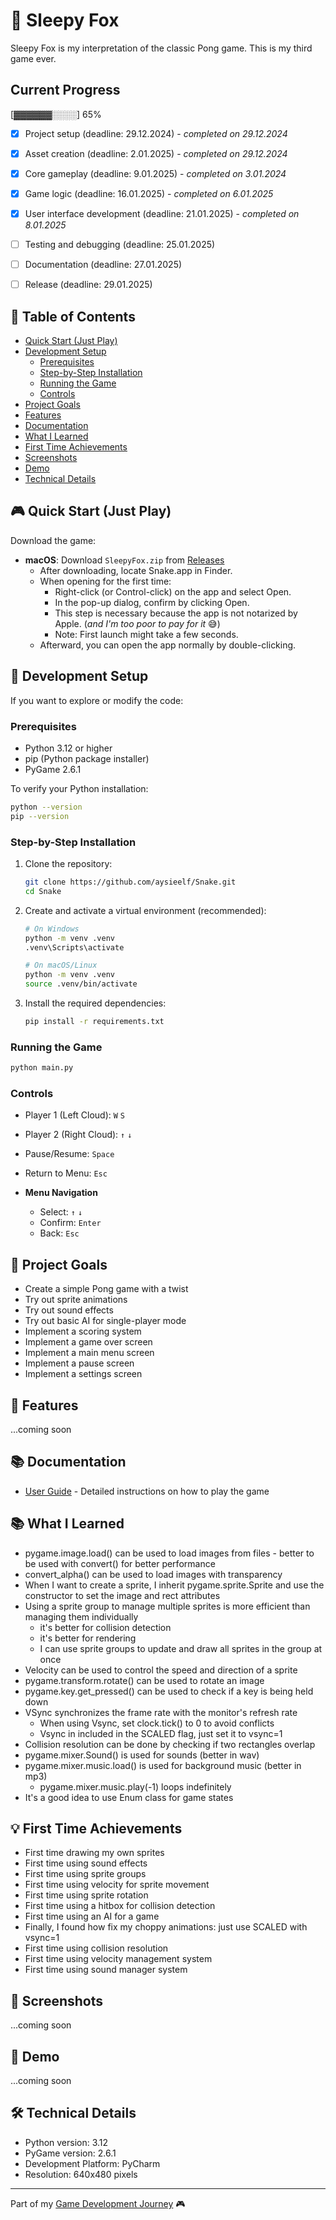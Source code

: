 # 🦊 Sleepy Fox

Sleepy Fox is my interpretation of the classic Pong game. This is my third game ever.

## Current Progress
[▓▓▓▓▓▓░░░░] 65%

- [x] Project setup (deadline: 29.12.2024) - _completed on 29.12.2024_
- [x] Asset creation (deadline: 2.01.2025) - _completed on 29.12.2024_
- [x] Core gameplay (deadline: 9.01.2025) - _completed on 3.01.2024_
- [x] Game logic (deadline: 16.01.2025) - _completed on 6.01.2025_
- [x] User interface development (deadline: 21.01.2025) - _completed on 8.01.2025_
- [ ] Testing and debugging (deadline: 25.01.2025)
- [ ] Documentation (deadline: 27.01.2025)
- [ ] Release (deadline: 29.01.2025)


## 📑 Table of Contents
- [Quick Start (Just Play)](#-quick-start-just-play)
- [Development Setup](#-development-setup)
  - [Prerequisites](#prerequisites)
  - [Step-by-Step Installation](#step-by-step-installation)
  - [Running the Game](#running-the-game)
  - [Controls](#controls)
- [Project Goals](#-project-goals)
- [Features](#-features)
- [Documentation](#-documentation)
- [What I Learned](#-what-i-learned)
- [First Time Achievements](#-first-time-achievements)
- [Screenshots](#-screenshots)
- [Demo](#-demo)
- [Technical Details](#-technical-details)

## 🎮 Quick Start (Just Play)
Download the game:
- **macOS**: Download `SleepyFox.zip` from [Releases](https://github.com/aysieelf/Snake/releases/tag/1.0.0)
  - After downloading, locate Snake.app in Finder. 
  - When opening for the first time:
    - Right-click (or Control-click) on the app and select Open. 
    - In the pop-up dialog, confirm by clicking Open. 
    - This step is necessary because the app is not notarized by Apple. (_and I'm too poor to pay for it_ 😅)
    - Note: First launch might take a few seconds.
  - Afterward, you can open the app normally by double-clicking.

## 🚀 Development Setup
If you want to explore or modify the code:

### Prerequisites
- Python 3.12 or higher
- pip (Python package installer)
- PyGame 2.6.1

To verify your Python installation:
```bash
python --version
pip --version
```

### Step-by-Step Installation
1. Clone the repository:
   ```bash
   git clone https://github.com/aysieelf/Snake.git
   cd Snake
   ```

2. Create and activate a virtual environment (recommended):
   ```bash
   # On Windows
   python -m venv .venv
   .venv\Scripts\activate

   # On macOS/Linux
   python -m venv .venv
   source .venv/bin/activate
   ```

3. Install the required dependencies:
   ```bash
   pip install -r requirements.txt
   ```

### Running the Game
```bash
python main.py
```

### Controls
  - Player 1 (Left Cloud): `W` `S`
  - Player 2 (Right Cloud): `↑` `↓`
  - Pause/Resume: `Space`
  - Return to Menu: `Esc`

- **Menu Navigation**
  - Select: `↑` `↓`
  - Confirm: `Enter`
  - Back: `Esc`

## 🎯 Project Goals
- Create a simple Pong game with a twist
- Try out sprite animations
- Try out sound effects
- Try out basic AI for single-player mode
- Implement a scoring system
- Implement a game over screen
- Implement a main menu screen
- Implement a pause screen
- Implement a settings screen

## 🚀 Features
...coming soon

## 📚 Documentation
- [User Guide](docs/user-guide.md) - Detailed instructions on how to play the game

## 📚 What I Learned
- pygame.image.load() can be used to load images from files - better to be used with convert() for better performance
- convert_alpha() can be used to load images with transparency
- When I want to create a sprite, I inherit pygame.sprite.Sprite and use the constructor to set the image and rect attributes
- Using a sprite group to manage multiple sprites is more efficient than managing them individually
  - it's better for collision detection
  - it's better for rendering
  - I can use sprite groups to update and draw all sprites in the group at once
- Velocity can be used to control the speed and direction of a sprite
- pygame.transform.rotate() can be used to rotate an image
- pygame.key.get_pressed() can be used to check if a key is being held down
- VSync synchronizes the frame rate with the monitor's refresh rate
   - When using Vsync, set clock.tick() to 0 to avoid conflicts
   - Vsync in included in the SCALED flag, just set it to vsync=1
- Collision resolution can be done by checking if two rectangles overlap
- pygame.mixer.Sound() is used for sounds (better in wav)
- pygame.mixer.music.load() is used for background music (better in mp3)
  - pygame.mixer.music.play(-1) loops indefinitely
- It's a good idea to use Enum class for game states

## 💡 First Time Achievements
- First time drawing my own sprites
- First time using sound effects
- First time using sprite groups
- First time using velocity for sprite movement
- First time using sprite rotation
- First time using a hitbox for collision detection
- First time using an AI for a game
- Finally, I found how fix my choppy animations: just use SCALED with vsync=1
- First time using collision resolution
- First time using velocity management system
- First time using sound manager system

## 📸 Screenshots
...coming soon

## 🎥 Demo
...coming soon

## 🛠️ Technical Details
- Python version: 3.12
- PyGame version: 2.6.1
- Development Platform: PyCharm
- Resolution: 640x480 pixels

---
Part of my [Game Development Journey](https://github.com/aysieelf/Game-Dev-Journey) 🎮
